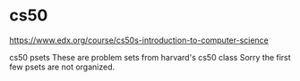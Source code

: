 # cs50

https://www.edx.org/course/cs50s-introduction-to-computer-science

cs50 psets
These are problem sets from harvard's cs50 class
Sorry the first few psets are not organized.
